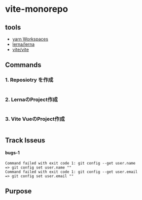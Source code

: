 # vite-monorepo

## tools

- [yarn Workspaces](https://classic.yarnpkg.com/lang/en/docs/workspaces/)
- [lerna/lerna](https://github.com/lerna/lerna)
- [vite/vite](https://github.com/vitejs/vite)

## Commands

### 1. Reposiotry を作成

```
```

### 2. LernaのProject作成

```
```

### 3. Vite VueのProject作成

```
```

## Track Isseus

#### bugs-1

```
Command failed with exit code 1: git config --get user.name
=> git config set user.name ""
Command failed with exit code 1: git config --get user.email
=> git config set user.email ""
```

## Purpose

